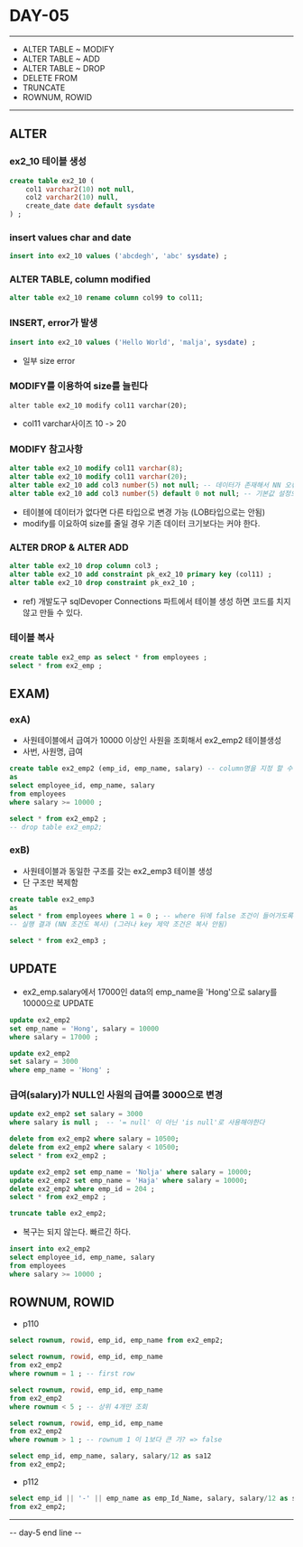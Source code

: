DAY-05
======
- - -

* ALTER TABLE ~ MODIFY
* ALTER TABLE ~ ADD
* ALTER TABLE ~ DROP
* DELETE FROM
* TRUNCATE
* ROWNUM, ROWID
- - -

## ALTER
### ex2_10 테이블 생성
```sql
create table ex2_10 (
	col1 varchar2(10) not null,
	col2 varchar2(10) null,
	create_date date default sysdate
) ;
```

### insert values char and date
```sql
insert into ex2_10 values ('abcdegh', 'abc' sysdate) ;
```

### ALTER TABLE, column modified
```sql
alter table ex2_10 rename column col99 to col11;
```

### INSERT, error가 발생
```sql
insert into ex2_10 values ('Hello World', 'malja', sysdate) ;
```
 * 일부 size error

### MODIFY를 이용하여  size를 늘린다
```
alter table ex2_10 modify col11 varchar(20);
```
* col11 varchar사이즈 10 -> 20

### MODIFY 참고사항
```sql
alter table ex2_10 modify col11 varchar(8);
alter table ex2_10 modify col11 varchar(20);
alter table ex2_10 add col3 number(5) not null; -- 데이터가 존재해서 NN 오류
alter table ex2_10 add col3 number(5) default 0 not null; -- 기본값 설정으로 해결
```
* 테이블에 데이터가 없다면 다른 타입으로 변경 가능 (LOB타입으로는 안됨)
* modify를 이요하여 size를 줄일 경우 기존 데이터 크기보다는 커야 한다.

### ALTER DROP & ALTER ADD
```sql
alter table ex2_10 drop column col3 ;
alter table ex2_10 add constraint pk_ex2_10 primary key (col11) ;
alter table ex2_10 drop constraint pk_ex2_10 ;
```
* ref) 개발도구 sqlDevoper Connections 파트에서 테이블 생성 하면 코드를 치지 않고 만들 수 있다.


### 테이블 복사
```sql
create table ex2_emp as select * from employees ;
select * from ex2_emp ;
```

## EXAM)
### exA)
* 사원테이블에서 급여가 10000 이상인 사원을 조회해서 ex2_emp2 테이블생성
* 사번, 사원명, 급여 
```sql
create table ex2_emp2 (emp_id, emp_name, salary) -- column명을 지정 할 수 있음
as
select employee_id, emp_name, salary
from employees 
where salary >= 10000 ;

select * from ex2_emp2 ;
-- drop table ex2_emp2;
```

### exB)
* 사원테이블과 동일한 구조를 갖는 ex2_emp3 테이블 생성
* 단 구조만 복제함 
```sql
create table ex2_emp3
as
select * from employees where 1 = 0 ; -- where 뒤에 false 조건이 들어가도록
-- 실행 결과 (NN 조건도 복사) (그러나 key 제약 조건은 복사 안됨)

select * from ex2_emp3 ;
```

## UPDATE 
* ex2_emp.salary에서 17000인 data의 emp_name을 'Hong'으로 salary를 10000으로 UPDATE
```sql
update ex2_emp2
set emp_name = 'Hong', salary = 10000
where salary = 17000 ;

update ex2_emp2
set salary = 3000
where emp_name = 'Hong' ;
```

### 급여(salary)가 NULL인 사원의 급여를 3000으로 변경
```sql
update ex2_emp2 set salary = 3000
where salary is null ; 	-- '= null' 이 아닌 'is null'로 사용해야한다
```

```sql
delete from ex2_emp2 where salary = 10500;
delete from ex2_emp2 where salary < 10500;
select * from ex2_emp2 ;
```

```sql
update ex2_emp2 set emp_name = 'Nolja' where salary = 10000;
update ex2_emp2 set emp_name = 'Haja' where salary = 10000;
delete ex2_emp2 where emp_id = 204 ;
select * from ex2_emp2 ;
```

```sql
truncate table ex2_emp2;
```
* 복구는 되지 않는다. 빠르긴 하다.

```sql
insert into ex2_emp2
select employee_id, emp_name, salary
from employees 
where salary >= 10000 ;
```

## ROWNUM, ROWID
* p110
```sql
select rownum, rowid, emp_id, emp_name from ex2_emp2;
```

```sql
select rownum, rowid, emp_id, emp_name
from ex2_emp2
where rownum = 1 ; -- first row
```

```sql
select rownum, rowid, emp_id, emp_name
from ex2_emp2
where rownum < 5 ; -- 상위 4개만 조회
```

```sql
select rownum, rowid, emp_id, emp_name
from ex2_emp2
where rownum > 1 ; -- rownum 1 이 1보다 큰 가? => false
```

```sql
select emp_id, emp_name, salary, salary/12 as sa12
from ex2_emp2;
```

* p112
```sql
select emp_id || '-' || emp_name as emp_Id_Name, salary, salary/12 as sa12
from ex2_emp2;
```


- - -
-- day-5 end line --

